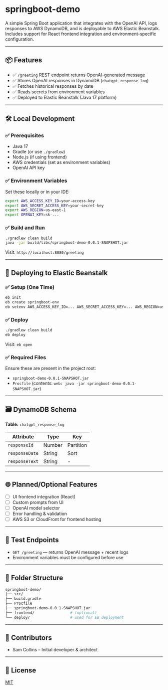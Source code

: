 # springboot-demo

A simple Spring Boot application that integrates with the OpenAI API, logs responses to AWS DynamoDB, and is deployable to AWS Elastic Beanstalk. Includes support for React frontend integration and environment-specific configuration.

---

## 📦 Features

- ✅ `/greeting` REST endpoint returns OpenAI-generated message
- ✅ Stores OpenAI responses in DynamoDB (`chatgpt_response_log`)
- ✅ Fetches historical responses by date
- ✅ Reads secrets from environment variables
- ✅ Deployed to Elastic Beanstalk (Java 17 platform)

---

## 🛠 Local Development

### ✅ Prerequisites

- Java 17
- Gradle (or use `./gradlew`)
- Node.js (if using frontend)
- AWS credentials (set as environment variables)
- OpenAI API key

### ✅ Environment Variables

Set these locally or in your IDE:

```bash
export AWS_ACCESS_KEY_ID=your-access-key
export AWS_SECRET_ACCESS_KEY=your-secret-key
export AWS_REGION=us-east-1
export OPENAI_KEY=sk-...
```

### ✅ Build and Run

```bash
./gradlew clean build
java -jar build/libs/springboot-demo-0.0.1-SNAPSHOT.jar
```

Visit: `http://localhost:8080/greeting`

---

## 🚀 Deploying to Elastic Beanstalk

### ✅ Setup (One Time)

```bash
eb init
eb create springboot-env
eb setenv AWS_ACCESS_KEY_ID=... AWS_SECRET_ACCESS_KEY=... AWS_REGION=us-east-1 OPENAI_KEY=...
```

### ✅ Deploy

```bash
./gradlew clean build
eb deploy
```

Visit: `eb open`

### ✅ Required Files

Ensure these are present in the project root:
- `springboot-demo-0.0.1-SNAPSHOT.jar`
- `Procfile` (contents: `web: java -jar springboot-demo-0.0.1-SNAPSHOT.jar`)

---

## 🗃 DynamoDB Schema

**Table:** `chatgpt_response_log`

| Attribute       | Type    | Key         |
|----------------|---------|-------------|
| `responseId`    | Number  | Partition   |
| `responseDate`  | String  | Sort        |
| `responseText`  | String  | -           |

---

## 🌐 Planned/Optional Features

- [ ] UI frontend integration (React)
- [ ] Custom prompts from UI
- [ ] OpenAI model selector
- [ ] Error handling & validation
- [ ] AWS S3 or CloudFront for frontend hosting

---

## 🧪 Test Endpoints

- `GET /greeting` — returns OpenAI message + recent logs
- Environment variables must be configured before use

---

## 📁 Folder Structure

```bash
springboot-demo/
├── src/
├── build.gradle
├── Procfile
├── springboot-demo-0.0.1-SNAPSHOT.jar
├── frontend/                # (optional)
└── deploy/                  # used for EB deployment
```

---

## 👥 Contributors

- Sam Collins – Initial developer & architect

---

## 📜 License

[MIT](LICENSE)